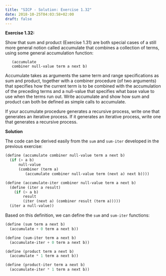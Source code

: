 ```yaml
---
title: "SICP - Solution: Exercise 1.32"
date: 2018-10-25T04:03:58+02:00
draft: false
---
```


**Exercise 1.32:**

Show that sum and product (Exercise 1.31) are both special cases of a still more general notion called accumulate that combines a collection of terms, using some general accumulation function:

```
   (accumulate
   combiner null-value term a next b)
```

Accumulate takes as arguments the same term and range specifications as sum and product, together with a combiner procedure (of two arguments) that specifies how the current term is to be combined with the accumulation of the preceding terms and a null-value that specifies what base value to use when the terms run out. Write accumulate and show how sum and product can both be defined as simple calls to accumulate.

If your accumulate procedure generates a recursive process, write one that generates an iterative process. If it generates an iterative process, write one that generates a recursive process.

**Solution**

The code can be derived easily from the `sum` and `sum-iter` developed in the previous exercise:

```scheme
(define (accumulate combiner null-value term a next b)
  (if (> a b)
      null-value
      (combiner (term a)
         (accumulate combiner null-value term (next a) next b))))

(define (accumulate-iter combiner null-value term a next b)
  (define (iter a result)
    (if (> a b)
        result
        (iter (next a) (combiner result (term a)))))
  (iter a null-value))
```

Based on this definition, we can define the `sum` and `sum-iter` functions:

```scheme
(define (sum term a next b)
  (accumulate + 0 term a next b))

(define (sum-iter term a next b)
  (accumulate-iter + 0 term a next b))

(define (product term a next b)
  (accumulate * 1 term a next b))

(define (product-iter term a next b)
  (accumulate-iter * 1 term a next b))
```
